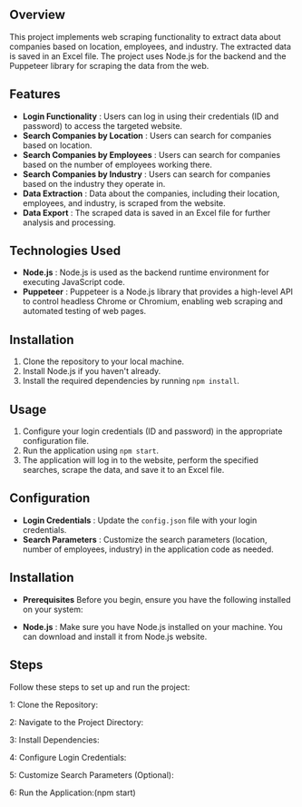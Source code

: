 ## Overview

This project implements web scraping functionality to extract data about companies based on location, employees, and industry. The extracted data is saved in an Excel file. The project uses Node.js for the backend and the Puppeteer library for scraping the data from the web.

## Features

* **Login Functionality** : Users can log in using their credentials (ID and password) to access the targeted website.
* **Search Companies by Location** : Users can search for companies based on location.
* **Search Companies by Employees** : Users can search for companies based on the number of employees working there.
* **Search Companies by Industry** : Users can search for companies based on the industry they operate in.
* **Data Extraction** : Data about the companies, including their location, employees, and industry, is scraped from the website.
* **Data Export** : The scraped data is saved in an Excel file for further analysis and processing.

## Technologies Used

* **Node.js** : Node.js is used as the backend runtime environment for executing JavaScript code.
* **Puppeteer** : Puppeteer is a Node.js library that provides a high-level API to control headless Chrome or Chromium, enabling web scraping and automated testing of web pages.

## Installation

1. Clone the repository to your local machine.
2. Install Node.js if you haven't already.
3. Install the required dependencies by running `npm install`.

## Usage

1. Configure your login credentials (ID and password) in the appropriate configuration file.
2. Run the application using `npm start`.
3. The application will log in to the website, perform the specified searches, scrape the data, and save it to an Excel file.

## Configuration

* **Login Credentials** : Update the `config.json` file with your login credentials.
* **Search Parameters** : Customize the search parameters (location, number of employees, industry) in the application code as needed.

## Installation
* **Prerequisites**
Before you begin, ensure you have the following installed on your system:

* **Node.js** : Make sure you have Node.js installed on your machine. You can download and install it from Node.js website.

## Steps
Follow these steps to set up and run the project:

1: Clone the Repository:

2: Navigate to the Project Directory:

3: Install Dependencies:

4: Configure Login Credentials:

5: Customize Search Parameters (Optional):

6: Run the Application:(npm start)